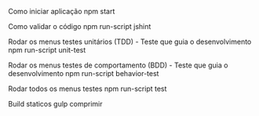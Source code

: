 Como iniciar aplicação
npm start

Como validar o código
npm run-script jshint

Rodar os menus testes unitários (TDD) - Teste que guia o desenvolvimento
npm run-script unit-test

Rodar os menus testes de comportamento (BDD) - Teste que guia o desenvolvimento
npm run-script behavior-test

Rodar todos os menus testes
npm run-script test

Build staticos
gulp comprimir

